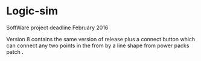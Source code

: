 # Logic-sim
SoftWare project deadline February 2016


Version 8 contains the same version of release plus a connect button which can connect any two points in the from by a line shape from 
power packs patch .
